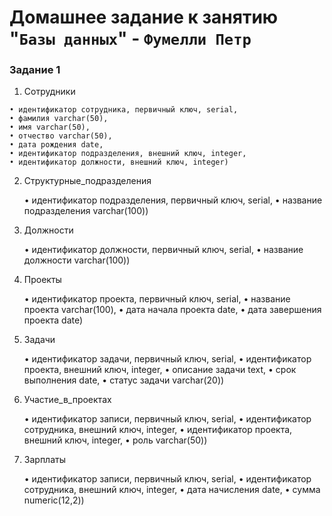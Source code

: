 # Домашнее задание к занятию "`Базы данных`" - `Фумелли Петр`

### Задание 1

  1. Сотрудники

    • идентификатор сотрудника, первичный ключ, serial,
    • фамилия varchar(50),
    • имя varchar(50),
    • отчество varchar(50),
    • дата рождения date,
    • идентификатор подразделения, внешний ключ, integer,
    • идентификатор должности, внешний ключ, integer)

 2. Структурные_подразделения

    • идентификатор подразделения, первичный ключ, serial,
    • название подразделения varchar(100))

 3. Должности

    • идентификатор должности, первичный ключ, serial,
    • название должности varchar(100))

 4. Проекты

    • идентификатор проекта, первичный ключ, serial,
    • название проекта varchar(100),
    • дата начала проекта date,
    • дата завершения проекта date)

 5. Задачи

    • идентификатор задачи, первичный ключ, serial,
    • идентификатор проекта, внешний ключ, integer,
    • описание задачи text,
    • срок выполнения date,
    • статус задачи varchar(20))

 6. Участие_в_проектах

    • идентификатор записи, первичный ключ, serial,
    • идентификатор сотрудника, внешний ключ, integer,
    • идентификатор проекта, внешний ключ, integer,
    • роль varchar(50))

 7. Зарплаты

    • идентификатор записи, первичный ключ, serial,
    • идентификатор сотрудника, внешний ключ, integer,
    • дата начисления date,
    • сумма numeric(12,2))

